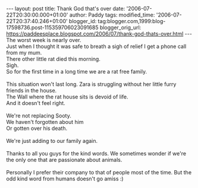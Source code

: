 \-\-- layout: post title: Thank God that\'s over date:
\'2006-07-22T20:30:00.000+01:00\' author: Paddy tags: modified\_time:
\'2006-07-22T20:37:40.246+01:00\' blogger\_id:
tag:blogger.com,1999:blog-17598736.post-115359706023091685
blogger\_orig\_url:
https://paddeesplace.blogspot.com/2006/07/thank-god-thats-over.html
\-\-- The worst week is nearly over.\
Just when I thought it was safe to breath a sigh of relief I get a phone
call from my mum.\
There other little rat died this morning.\
Sigh.\
So for the first time in a long time we are a rat free family.\
\
This situation won\'t last long. Zara is struggling without her little
furry friends in the house.\
The Wall where the rat house sits is devoid of life.\
And it doesn\'t feel right.\
\
We\'re not replacing Sooty.\
We haven\'t forgotten about him\
Or gotten over his death.\
\
We\'re just adding to our family again.\
\
Thanks to all you guys for the kind words. We sometimes wonder if we\'re
the only one that are passionate about animals.\
\
Personally I prefer their company to that of people most of the time.
But the odd kind word from humans doesn\'t go amiss :)
